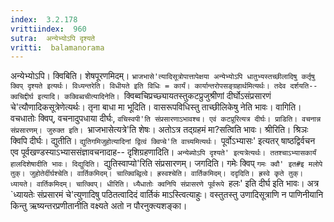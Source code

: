 ```yaml
---
index:  3.2.178
vrittiindex:  960
sutra:  अन्येभ्योऽपि दृश्यते
vritti:  balamanorama 
---
```


अन्येभ्योऽपि। क्विबिति। शेषपूरणमिदम्। `भ्राजभासे'त्यादिसूत्रोपात्तापेक्षया अन्येभ्योऽपि धातुभ्यस्तच्छीलादिषु कर्तृषु क्विप् दृश्यते इत्यर्थः। विध्यन्तरेति। विधीयते इति विधिः = कार्यं। कार्यान्तरोपसङ्ग्रहार्थमित्यर्थः। तदेव दर्शयति-- क्वचिद्दीर्घ इत्यादि। कक्विब्वचीत्यादिनेति। `क्विब्वचिप्रच्छ्यायतस्तुकटप्रुजुश्रीणां दीर्घोऽसंप्रसारणं चे'त्यौणादिकसूत्रेणेत्यर्थः। तृना बाधा मा भूदिति। वासरूपविधिस्तु ताच्छीलिकेषु नेति भावः। वागिति। वचधातोः क्विप्, वचनादुपधाया दीर्घः, `वचिस्वपी'ति संप्रसारणाऽभावश्च। एवं कटप्रूरित्यत्र दीर्घः। प्राडिति। वचनान्न संप्रसारणम्। जुरुक्त इति। `भ्राजभासेत्यत्रे'ति शेषः। अतोऽत्र तद्ग्रहमं मा?सत्विति भावः। श्रीरिति। श्रिञः क्विपि दीर्घः। द्युतीति। `द्युतिगमिजुहोत्यादिनां द्वित्वं क्विप्चे'ति वाच्यमित्यर्थः। `पूर्वोऽभ्यासः' इत्यतर् षाष्ठद्विर्वचन एव पूर्वखण्डस्याऽभ्याससंज्ञावचनादाह-- दृशिग्रहणादिति। `अन्येब्योऽपि दृश्यते' इत्यत्रेत्यर्थः। ततश्चाऽभ्यासकार्यं हालदिशेषादीति भावः। दिद्युदिति। `द्युतिस्वाप्यो'रिति संप्रसारणम्। जगदिति। गमेः क्विप् `गमः क्वौ' इत#इ मलोपे तुक्। जुहोतेर्दीर्घश्चेति। वार्तिकमिदम्। चात्क्विब्द्वित्वे। ह्रस्वश्चेति। वार्तिकमिदम्। ददृदिति। ह्रस्वे कृते तुक्। ध्यायते। वार्तिकमिदम्। चात्क्विप्। धीरिति। ध्यैधातोः क्वनिपि संप्रासरणे पूर्वरूपे `हलः' इति दीर्घ इति भावः। अत्र `ध्यायतेः संप्रसारमं चे'त्युणादिषु पठितत्वादिदं वार्तिकं माऽस्त्वित्याहुः। वस्तुतस्तु उणादिसूत्राणि न पाणिनीयानि किन्तु ऋष्यन्तरप्रणीतानीति वक्ष्यते अतो न पौरनुक्त्यशङ्का। 

